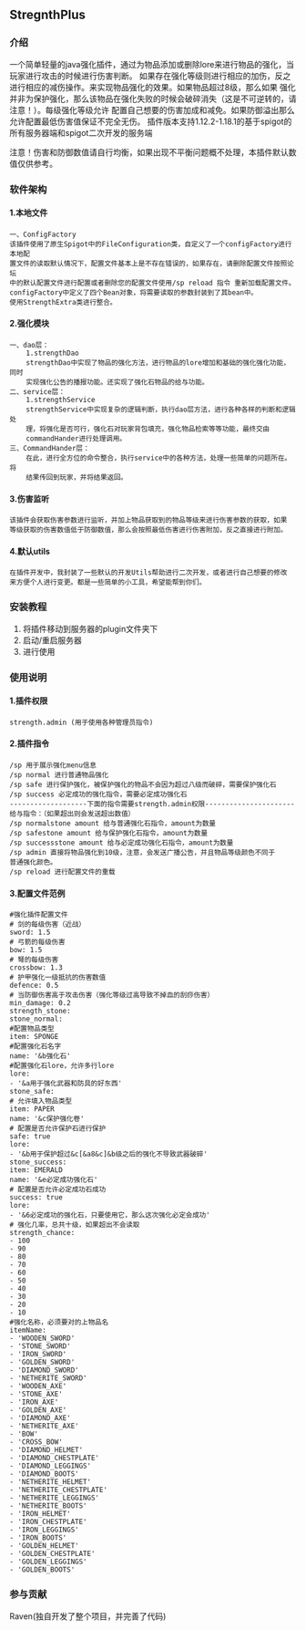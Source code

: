 ## StregnthPlus

### 介绍
一个简单轻量的java强化插件，通过为物品添加或删除lore来进行物品的强化，当玩家进行攻击的时候进行伤害判断。
如果存在强化等级则进行相应的加伤，反之进行相应的减伤操作。来实现物品强化的效果。如果物品超过8级，那么如果
强化并非为保护强化，那么该物品在强化失败的时候会破碎消失（这是不可逆转的，请注意！）。每级强化等级允许
配置自己想要的伤害加成和减免。如果防御溢出那么允许配置最低伤害值保证不完全无伤。
插件版本支持1.12.2-1.18.1的基于spigot的所有服务器端和spigot二次开发的服务端

注意！伤害和防御数值请自行均衡，如果出现不平衡问题概不处理，本插件默认数值仅供参考。

### 软件架构
#### 1.本地文件
    一、ConfigFactory
    该插件使用了原生Spigot中的FileConfiguration类，自定义了一个configFactory进行本地配
    置文件的读取默认情况下，配置文件基本上是不存在错误的，如果存在，请删除配置文件按照论坛
    中的默认配置文件进行配置或者删除您的配置文件使用/sp reload 指令 重新加载配置文件。
    configFactory中定义了四个Bean对象，将需要读取的参数封装到了其bean中。
    使用StrengthExtra类进行整合。
#### 2.强化模块

    一、dao层：
        1.strengthDao
        strengthDao中实现了物品的强化方法，进行物品的lore增加和基础的强化强化功能，同时
        实现强化公告的播报功能。还实现了强化石物品的给与功能。
    二、service层：
        1.strengthService
        strengthService中实现复杂的逻辑判断，执行dao层方法，进行各种各样的判断和逻辑处
        理，将强化是否可行，强化石对玩家背包填充，强化物品检索等等功能，最终交由
        commandHander进行处理调用。
    三、CommandHander层：
        在此，进行全方位的命令整合，执行service中的各种方法，处理一些简单的问题所在。将
        结果传回到玩家，并将结果返回。
#### 3.伤害监听
    该插件会获取伤害参数进行监听，并加上物品获取到的物品等级来进行伤害参数的获取，如果
    等级获取的伤害数值低于防御数值，那么会按照最低伤害进行伤害附加，反之直接进行附加。
#### 4.默认utils
    在插件开发中，我封装了一些默认的开发Utils帮助进行二次开发，或者进行自己想要的修改
    来方便个人进行变更。都是一些简单的小工具，希望能帮到你们。
### 安装教程
1.  将插件移动到服务器的plugin文件夹下
2.  启动/重启服务器
3.  进行使用

### 使用说明
#### 1.插件权限
    strength.admin (用于使用各种管理员指令)
#### 2.插件指令
    /sp 用于展示强化menu信息
    /sp normal 进行普通物品强化
    /sp safe 进行保护强化，被保护强化的物品不会因为超过八级而破碎，需要保护强化石
    /sp success 必定成功的强化指令，需要必定成功强化石
    -------------------下面的指令需要strength.admin权限----------------------
    给与指令：（如果超出则会发送超出数值）
    /sp normalstone amount 给与普通强化石指令，amount为数量
    /sp safestone amount 给与保护强化石指令，amount为数量
    /sp successstone amount 给与必定成功强化石指令，amount为数量
    /sp admin 直接将物品强化到10级，注意，会发送广播公告，并且物品等级颜色不同于
    普通强化颜色。
    /sp reload 进行配置文件的重载
#### 3.配置文件范例
    #强化插件配置文件
    # 剑的每级伤害（近战）
    sword: 1.5
    # 弓箭的每级伤害
    bow: 1.5
    # 弩的每级伤害
    crossbow: 1.3
    # 护甲强化一级抵抗的伤害数值
    defence: 0.5
    # 当防御伤害高于攻击伤害（强化等级过高导致不掉血的刮痧伤害）
    min_damage: 0.2
    strength_stone:
    stone_normal:
    #配置物品类型
    item: SPONGE
    #配置强化石名字
    name: '&b强化石'
    #配置强化石lore，允许多行lore
    lore:
    - '&a用于强化武器和防具的好东西'
    stone_safe:
    # 允许填入物品类型
    item: PAPER
    name: '&c保护强化卷'
    # 配置是否允许保护石进行保护
    safe: true
    lore:
    - '&b用于保护超过&c[&a8&c]&b级之后的强化不导致武器破碎'
    stone_success:
    item: EMERALD
    name: '&e必定成功强化石'
    # 配置是否允许必定成功石成功
    success: true
    lore:
    - '&6必定成功的强化石，只要使用它，那么这次强化必定会成功'
    # 强化几率，总共十级，如果超出不会读取
    strength_chance:
    - 100
    - 90
    - 80
    - 70
    - 60
    - 50
    - 40
    - 30
    - 20
    - 10
    #强化名称，必须要对的上物品名
    itemName:
    - 'WOODEN_SWORD'
    - 'STONE_SWORD'
    - 'IRON_SWORD'
    - 'GOLDEN_SWORD'
    - 'DIAMOND_SWORD'
    - 'NETHERITE_SWORD'
    - 'WOODEN_AXE'
    - 'STONE_AXE'
    - 'IRON_AXE'
    - 'GOLDEN_AXE'
    - 'DIAMOND_AXE'
    - 'NETHERITE_AXE'
    - 'BOW'
    - 'CROSS_BOW'
    - 'DIAMOND_HELMET'
    - 'DIAMOND_CHESTPLATE'
    - 'DIAMOND_LEGGINGS'
    - 'DIAMOND_BOOTS'
    - 'NETHERITE_HELMET'
    - 'NETHERITE_CHESTPLATE'
    - 'NETHERITE_LEGGINGS'
    - 'NETHERITE_BOOTS'
    - 'IRON_HELMET'
    - 'IRON_CHESTPLATE'
    - 'IRON_LEGGINGS'
    - 'IRON_BOOTS'
    - 'GOLDEN_HELMET'
    - 'GOLDEN_CHESTPLATE'
    - 'GOLDEN_LEGGINGS'
    - 'GOLDEN_BOOTS'

### 参与贡献
Raven(独自开发了整个项目，并完善了代码)